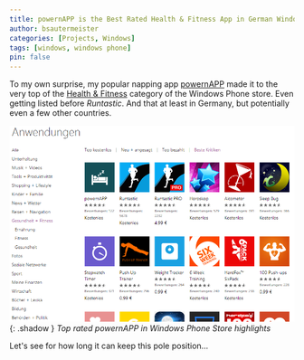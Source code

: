 ```yaml
---
title: powernAPP is the Best Rated Health & Fitness App in German Windows Phone Store 
author: bsautermeister
categories: [Projects, Windows]
tags: [windows, windows phone]
pin: false
---
```


To my own surprise, my popular napping app [powernAPP](http://www.windowsphone.com/s?appid=92740dff-b2e1-4813-b08b-c6429df03356)
made it to the very top of the [Health & Fitness](http://www.windowsphone.com/de-de/store/top-rated-apps/gesundheit-fitness/healthandfitness)
category of the Windows Phone store. Even getting listed before _Runtastic_. And that at least in Germany,
but potentially even a few other countries.

![powernAPP in Windows Phone Store](/assets/img/posts/2014/powernapp-top-health-fitness.png){: .shadow }
_Top rated powernAPP in Windows Phone Store highlights_

Let's see for how long it can keep this pole position…
